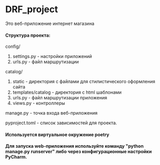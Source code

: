 # DRF_project
Это веб-приложение интернет магазина

#### Структура проекта:
config/
1. settings.py - настройки приложений
2. urls.py - файл маршрутизации

catalog/
1. static - директория с файлами для стилистического оформления сайта
2. templates/catalog - директория с html шаблонами
3. urls.py - файл маршрутизации приложения
4. views.py - контроллеры

manage.py - точка входа веб-приложения

pyproject.toml - список зависимостей для проекта.

#### Используется виртуальное окружение poetry

#### Для запуска web-приложения используйте команду "python manage.py runserver" либо через конфигурационные настройки PyCharm.
